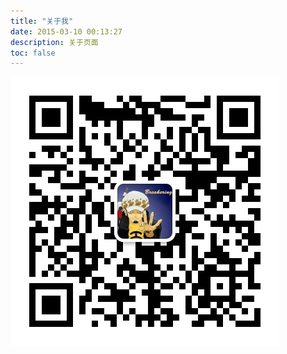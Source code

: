 ```yaml
---
title: "关于我"
date: 2015-03-10 00:13:27
description: 关于页面
toc: false
---
```


![扫码关注](qrcode_for_weixin.jpg)
